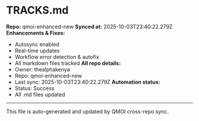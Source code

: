# TRACKS.md

**Repo:** qmoi-enhanced-new
**Synced at:** 2025-10-03T23:40:22.279Z
**Enhancements & Fixes:**
- Autosync enabled
- Real-time updates
- Workflow error detection & autofix
- All markdown files tracked
**All repo details:**
- Owner: thealphakenya
- Repo: qmoi-enhanced-new
- Last sync: 2025-10-03T23:40:22.279Z
**Automation status:**
- Status: Success
- All .md files updated
---
This file is auto-generated and updated by QMOI cross-repo sync.
